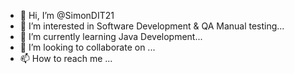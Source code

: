 - 👋 Hi, I’m @SimonDIT21
- 👀 I’m interested in Software Development & QA Manual testing...
- 🌱 I’m currently learning Java Development...
- 💞️ I’m looking to collaborate on ...
- 📫 How to reach me ...

<!---
SimonDIT21/SimonDIT21 is a ✨ special ✨ repository because its `README.md` (this file) appears on your GitHub profile.
You can click the Preview link to take a look at your changes.
--->

